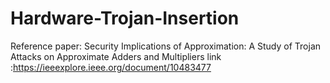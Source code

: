 # Hardware-Trojan-Insertion
Reference paper: Security Implications of Approximation: A Study of Trojan Attacks on Approximate Adders and Multipliers 
link :https://ieeexplore.ieee.org/document/10483477
